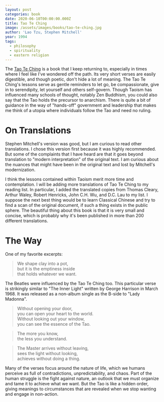 ```yaml
---
layout: post
categories: book
date: 2020-06-10T00:00:00.000Z
title: Tao Te Ching
image: /assets/images/books/tao-te-ching.jpg
author: 'Lao Tzu, Stephen Mitchell'
year: 1994
tags:
  - philosophy
  - spirituality
  - eastern religion
---
```


The [Tao Te Ching](https://www.amazon.com/Tao-Te-Ching-Laozi/dp/0060812451/ref=sr_1_7?dchild=1&keywords=tao+te+ching&qid=1591827236&sr=8-7) is a book that I keep returning to, especially in times where I feel like I've wondered off the path. Its very short verses are easily digestible, and though poetic, don't hide a lot of meaning. The Tao Te Ching's lessons serve as gentle reminders to let go, be compassionate, give in to serendipity, let yourself and others self-govern. Though Taoism has influenced many schools of thought, notably Zen Buddhism, you could also say that the Tao holds the precursor to anarchism. There is quite a bit of guidance in the way of "hands-off" government and leadership that makes me think of a utopia where individuals follow the Tao and need no ruling.

# On Translations

Stephen Mitchell's version was good, but I am curious to read other translations. I chose this version first because it was highly recommended. But some of the complaints that I have heard are that it goes beyond translation to "modern interpretation" of the original text. I am curious about the nuances that might have been in the original text and lost by Mitchell's modernization.

I think the lessons contained within Taoism merit more time and contemplation. I will be adding more translations of Tao Te Ching to my reading list. In particular, I added the translated copies from Thomas Cleary, Arthur Waley, Robert Henricks, John C.H. Wu, and D.C. Lau to my list. I suppose the next best thing would be to learn Classical Chinese and try to find a scan of the original document, if such a thing exists in the public sphere. The beautiful thing about this book is that it is very small and concise, which is probably why it's been published in more than 200 different translations.

# The Way

One of my favorite excerpts:

> We shape clay into a pot,<br>
> but it is the emptiness inside<br>
> that holds whatever we want.

The Beatles were influenced by the Tao Te Ching too. This particular verse is strikingly similar to "The Inner Light" written by George Harrison in March 1968\. It was released as a non-album single as the B-side to "Lady Madonna".

> Without opening your door,<br>
> you can open your heart to the world.<br>
> Without looking out your window,<br>
> you can see the essence of the Tao.<br>

> The more you know,<br>
> the less you understand.<br>

> The Master arrives without leaving,<br>
> sees the light without looking,<br>
> achieves without doing a thing.<br>

Many of the verses focus around the nature of life, which we humans perceive as full of contradictions, unpredictability, and chaos. Part of the human struggle is the fight against nature, an outlook that we must organize and tame it to achieve what we want. But the Tao is like a hidden order, giving meanings to circumstances that are revealed when we stop wanting and engage in non-action.
